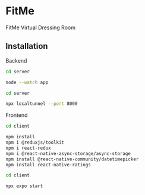 # FitMe
FitMe Virtual Dressing Room

## Installation

Backend

```bash
cd server
```
```bash
node --watch app
```
```bash
cd server
```
```bash
npx localtunnel --port 8000
```

Frontend

```bash
cd client
```
```bash
npm install 
npm i @reduxjs/toolkit
npm i react-redux
npm i @react-native-async-storage/async-storage
npm install @react-native-community/datetimepicker
npm install react-native-ratings
```
```bash
cd client
```
```bash
npx expo start
```
